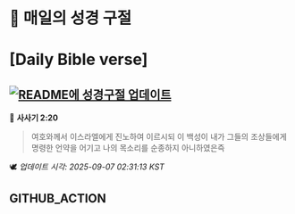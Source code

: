 # 🙏 매일의 성경 구절
# [Daily Bible verse]
## [![README에 성경구절 업데이트](https://github.com/DONGSUKA/first_test/actions/workflows/update-readme-bible.yml/badge.svg)](https://github.com/DONGSUKA/first_test/actions/workflows/update-readme-bible.yml)
<!-- START_BIBLE_VERSE -->
📖 **사사기 2:20**
> 여호와께서 이스라엘에게 진노하여 이르시되 이 백성이 내가 그들의 조상들에게 명령한 언약을 어기고 나의 목소리를 순종하지 아니하였은즉

🕊️ _업데이트 시각: 2025-09-07 02:31:13 KST_
  <!-- END_BIBLE_VERSE -->
## GITHUB_ACTION
